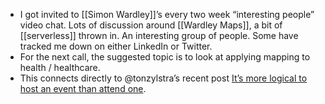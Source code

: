 - I got invited to [[Simon Wardley]]’s every two week “interesting people” video chat. Lots of discussion around [[Wardley Maps]], a bit of [[serverless]] thrown in. An interesting group of people. Some have tracked me down on either LinkedIn or Twitter.
- For the next call, the suggested topic is to look at applying mapping to health / healthcare.
- This connects directly to @tonzylstra’s recent post [It’s more logical to host an event than attend one](https://www.zylstra.org/blog/2021/03/its-more-logical-to-host-an-event-than-attend-one/).